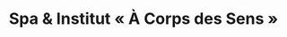 ---
title: "Spa & Institut « À Corps des Sens »"
url: /brioude/spa-et-institut-a-corps-des-sens/
shop: beauté
---